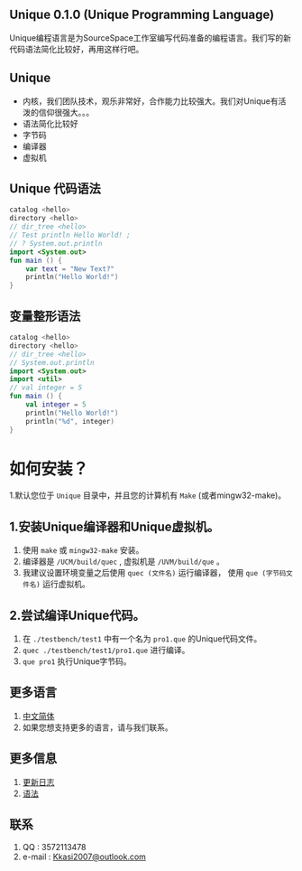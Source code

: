 ## Unique 0.1.0 (Unique Programming Language)
Unique编程语言是为SourceSpace工作室编写代码准备的编程语言。我们写的新代码语法简化比较好，再用这样行吧。

## Unique
* 内核，我们团队技术，观乐非常好，合作能力比较强大。我们对Unique有活泼的信仰很强大。。。
* 语法简化比较好
* 字节码
* 编译器
* 虚拟机


## Unique 代码语法
```kt
catalog <hello>
directory <hello>
// dir_tree <hello>
// Test println Hello World! ;
// ? System.out.println
import <System.out>
fun main () {
    var text = "New Text?"
    println("Hello World!")
}
```
## 变量整形语法
```kt
catalog <hello>
directory <hello>
// dir_tree <hello>
// System.out.println
import <System.out>
import <util>
// val integer = 5
fun main () {
    val integer = 5
    println("Hello World!")
    println("%d", integer)
}
```








# 如何安装？
1.默认您位于 `Unique` 目录中，并且您的计算机有 `Make` (或者mingw32-make)。

## 1.安装Unique编译器和Unique虚拟机。
1. 使用 `make` 或 `mingw32-make` 安装。
2. 编译器是 `/UCM/build/quec` , 虚拟机是 `/UVM/build/que` 。
3. 我建议设置环境变量之后使用 `quec (文件名)` 运行编译器，
   使用 `que (字节码文件名)` 运行虚拟机。

## 2.尝试编译Unique代码。
1. 在 `./testbench/test1` 中有一个名为 `pro1.que` 的Unique代码文件。
2. `quec ./testbench/test1/pro1.que` 进行编译。
3. `que pro1` 执行Unique字节码。

## 更多语言
1. [中文简体](./doc/README_CN.md)
2. 如果您想支持更多的语言，请与我们联系。

## 更多信息
1. [更新日志](./doc/updateLog.md)
2. [语法](./doc/garmmar.md)

## 联系
1. QQ : 3572113478
2. e-mail : Kkasi2007@outlook.com
